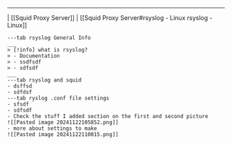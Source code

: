 ___
| [[Squid Proxy Server]]
| [[Squid Proxy Server#rsyslog - Linux rsyslog - Linux]]

~~~tabs
---tab rsyslog General Info
___
> [!info] what is rsyslog?
> - Documentation
> - ssdfsdf
> - sdfsdf
___
---tab rsyslog and squid
- dsffsd
- sdfdsf
---tab ryslog .conf file settings
- sfsdf
- sdfsdf
- Check the stuff I added section on the first and second picture
![[Pasted image 20241122105852.png]]
- more about settings to make
![[Pasted image 20241122110015.png]]
~~~


